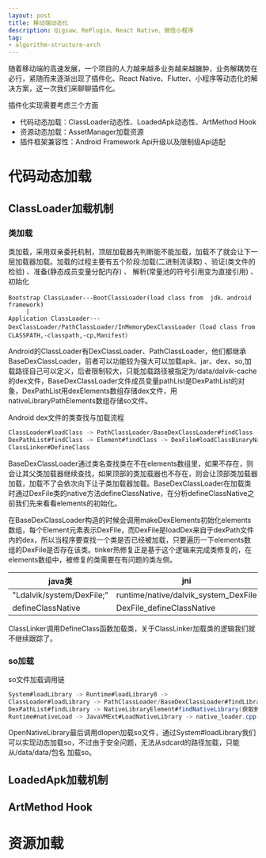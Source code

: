 ```yaml
---
layout: post
title: 移动端动态化
description: Qigsaw、RePlugin、React Native、微信小程序
tag: 
- algorithm-structure-arch
---
```

随着移动端的高速发展，一个项目的人力越来越多业务越来越臃肿，业务解耦势在必行，紧随而来逐渐出现了插件化、React Native、Flutter、小程序等动态化的解决方案，这一次我们来聊聊插件化。

插件化实现需要考虑三个方面

- 代码动态加载：ClassLoader动态性、LoadedApk动态性、ArtMethod Hook
- 资源动态加载：AssetManager加载资源
- 插件框架兼容性：Android Framework Api升级以及限制级Api适配

# 代码动态加载


## ClassLoader加载机制

### 类加载

类加载，采用双亲委托机制，顶层加载器先判断能不能加载，加载不了就会让下一层加载器加载。加载的过程主要有五个阶段:加载(二进制流读取) 、验证(类文件的检验) 、准备(静态成员变量分配内存) 、 解析(常量池的符号引用变为直接引用) 、初始化

```shell
Bootstrap ClassLoader---BootClassLoader(load class from  jdk、android framework)
     |
Application ClassLoader---DexClassLoader/PathClassLoader/InMemoryDexClassLoader（load class from CLASSPATH,-classpath,-cp,Manifest）
```
Android的ClassLoader有DexClassLoader、PathClassLoader，他们都继承BaseDexClassLoader，前者可以功能较为强大可以加载apk、jar、dex、so,加载路径自己可以定义，后者限制较大，只能加载路径被指定为/data/dalvik-cache的dex文件，BaseDexClassLoader文件成员变量pathList是DexPathList的对象，DexPathList用dexElements数组存储dex文件，用nativeLibraryPathElements数组存储so文件。

Android dex文件的类查找与加载流程
```java
ClassLoader#loadClass -> PathClassLoader/BaseDexClassLoader#findClass ->
DexPathList#findClass -> Element#findClass -> DexFile#loadClassBinaryName ->
ClassLinker#DefineClass
```
BaseDexClassLoader通过类名查找类在不在elements数组里，如果不存在，则会让其父类加载器继续查找，如果顶部的类加载器也不存在，则会让顶部类加载器加载，加载不了会依次向下让子类加载器加载。BaseDexClassLoader在加载类时通过DexFile类的native方法defineClassNative，在分析defineClassNative之前我们先来看看elements的初始化。

在BaseDexClassLoader构造的时候会调用makeDexElements初始化elements数组，每个Element元素表示DexFile，而DexFile是loadDex来自于dexPath文件内的dex，所以当程序要查找一个类是否已经被加载，只要遍历一下elements数组的DexFile是否存在该类。tinker热修复正是基于这个逻辑来完成类修复的，在elements数组中，被修复的类需要在有问题的类左侧。

 java类 | jni| cpp类 | 
 --- | --- | ---|
 "Ldalvik/system/DexFile;" | runtime/native/dalvik_system_DexFile | libdexfile/dex/dex_file
 defineClassNative|DexFile_defineClassNative| FindXxx
 
ClassLinker调用DefineClass函数加载类，关于ClassLinker加载类的逻辑我们就不继续跟踪了。

### so加载

so文件加载调用链
```java
System#loadLibrary -> Runtime#loadLibrary0 -> 
ClassLoader#loadLibrary -> PathClassLoader/BaseDexClassLoader#findLibrary ->
DexPathList#findLibrary -> NativeLibraryElement#findNativeLibrary(获取到filename) ->
Runtime#nativeLoad -> JavaVMExt#LoadNativeLibrary -> native_loader.cpp OpenNativeLibrary
```
OpenNativeLibrary最后调用dlopen加载so文件，通过System#loadLibrary我们可以实现动态加载so，不过由于安全问题，无法从sdcard的路径加载，只能从/data/data/包名 加载so。


## LoadedApk加载机制

## ArtMethod Hook

# 资源加载
<!-- # 兼容性 -->

